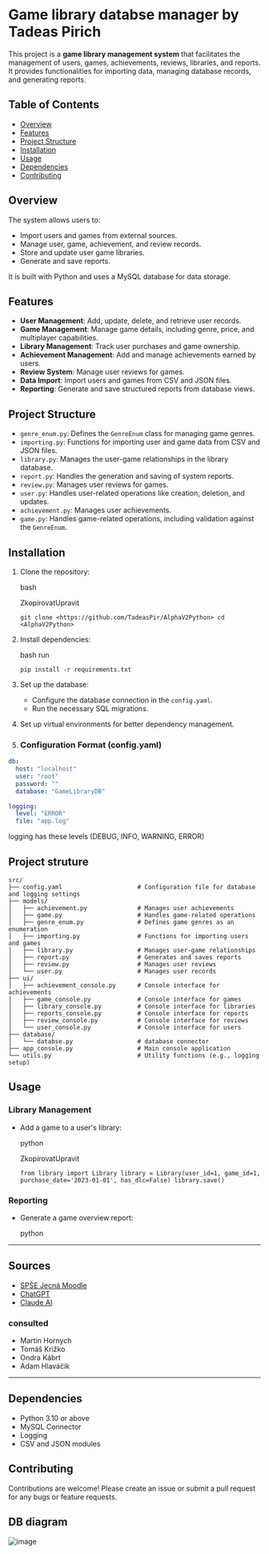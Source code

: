 
# Game library databse manager by Tadeas Pirich

This project is a **game library management system** that facilitates the management of users, games, achievements, reviews, libraries, and reports. It provides functionalities for importing data, managing database records, and generating reports.

## Table of Contents

-   [Overview](#overview)
-   [Features](#features)
-   [Project Structure](#project-structure)
-   [Installation](#installation)
-   [Usage](#usage)
-   [Dependencies](#dependencies)
-   [Contributing](#contributing)

## Overview

The system allows users to:

-   Import users and games from external sources.
-   Manage user, game, achievement, and review records.
-   Store and update user game libraries.
-   Generate and save reports.

It is built with Python and uses a MySQL database for data storage.

## Features

-   **User Management**: Add, update, delete, and retrieve user records.
-   **Game Management**: Manage game details, including genre, price, and multiplayer capabilities.
-   **Library Management**: Track user purchases and game ownership.
-   **Achievement Management**: Add and manage achievements earned by users.
-   **Review System**: Manage user reviews for games.
-   **Data Import**: Import users and games from CSV and JSON files.
-   **Reporting**: Generate and save structured reports from database views.

## Project Structure

-   `genre_enum.py`: Defines the `GenreEnum` class for managing game genres.
-   `importing.py`: Functions for importing user and game data from CSV and JSON files.
-   `library.py`: Manages the user-game relationships in the library database.
-   `report.py`: Handles the generation and saving of system reports.
-   `review.py`: Manages user reviews for games.
-   `user.py`: Handles user-related operations like creation, deletion, and updates.
-   `achievement.py`: Manages user achievements.
-   `game.py`: Handles game-related operations, including validation against the `GenreEnum`.

## Installation

1.  Clone the repository:
    
    bash
    
    ZkopírovatUpravit
    
    `git clone <https://github.com/TadeasPir/AlphaV2Python>
   cd <AlphaV2Python>` 
    
2.  Install dependencies:
    
    bash  run
    
    `pip install -r requirements.txt` 
    
3.  Set up the database:
    
    -   Configure the database connection in the `config.yaml`.
    -   Run the necessary SQL migrations.
    
4.  Set up virtual environments for better dependency management.
5. 
    ### Configuration Format (config.yaml)
```yaml
db:  
  host: "localhost"  
  user: "root"  
  password: ""  
  database: "GameLibraryDB"  
  
logging:  
  level: "ERROR"  
  file: "app.log"
```
logging has these levels (DEBUG, INFO, WARNING, ERROR)
## Project struture 
```plaintext
src/
├── config.yaml                     # Configuration file for database and logging settings
├── models/
│   ├── achievement.py              # Manages user achievements
│   ├── game.py                     # Handles game-related operations
│   ├── genre_enum.py               # Defines game genres as an enumeration
│   ├── importing.py                # Functions for importing users and games
│   ├── library.py                  # Manages user-game relationships
│   ├── report.py                   # Generates and saves reports
│   ├── review.py                   # Manages user reviews
│   └── user.py                     # Manages user records
├── ui/
│   ├── achievement_console.py      # Console interface for achievements
│   ├── game_console.py             # Console interface for games
│   ├── library_console.py          # Console interface for libraries
│   ├── reports_console.py          # Console interface for reports
│   ├── review_console.py           # Console interface for reviews
│   └── user_console.py             # Console interface for users
├── database/
│   └── databse.py                  # database connector
├── app_console.py                  # Main console application
└── utils.py                        # Utility functions (e.g., logging setup)
```
    

## Usage



### Library Management

-   Add a game to a user's library:
    
    python
    
    ZkopírovatUpravit
    
    `from library import Library
    library = Library(user_id=1, game_id=1, purchase_date='2023-01-01', has_dlc=False)
    library.save()` 
    

### Reporting

-   Generate a game overview report:
    
    python
    
    

    
---

## Sources

- [SPŠE Jecná Moodle](https://moodle.spsejecna.cz/mod/page/view.php?id=1940)
- [ChatGPT](https://chatgpt.com/)
- [Claude AI](https://claude.ai/)
### consulted
- Martin Hornych 
- Tomáš Križko 
- Ondra Kábrt
- Adam Hlaváčik

---
## Dependencies

-   Python 3.10 or above
-   MySQL Connector
-   Logging
-   CSV and JSON modules

## Contributing

Contributions are welcome! Please create an issue or submit a pull request for any bugs or feature requests.


## DB diagram

![image](https://github.com/user-attachments/assets/0ea0e513-2318-4797-bc5c-30448621c6bf)
